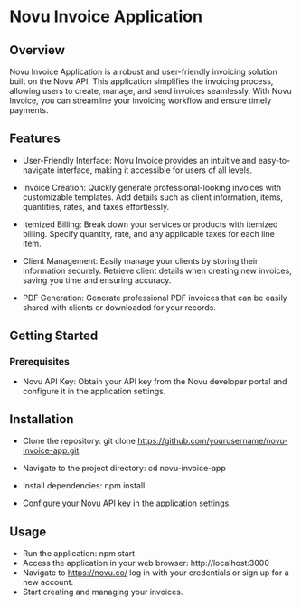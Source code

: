 # Novu Invoice Application

## Overview
Novu Invoice Application is a robust and user-friendly invoicing solution built on the Novu API. This application simplifies the invoicing process, allowing users to create, manage, and send invoices seamlessly. With Novu Invoice, you can streamline your invoicing workflow and ensure timely payments.

## Features
- User-Friendly Interface: Novu Invoice provides an intuitive and easy-to-navigate interface, making it accessible for users of all levels.

- Invoice Creation: Quickly generate professional-looking invoices with customizable templates. Add details such as client information, items, quantities, rates, and taxes effortlessly.

- Itemized Billing: Break down your services or products with itemized billing. Specify quantity, rate, and any applicable taxes for each line item.

- Client Management: Easily manage your clients by storing their information securely. Retrieve client details when creating new invoices, saving you time and ensuring accuracy.

- PDF Generation: Generate professional PDF invoices that can be easily shared with clients or downloaded for your records.

## Getting Started
### Prerequisites
- Novu API Key: Obtain your API key from the Novu developer portal and configure it in the application settings.

## Installation
- Clone the repository: git clone https://github.com/yourusername/novu-invoice-app.git

- Navigate to the project directory: cd novu-invoice-app

- Install dependencies: npm install

- Configure your Novu API key in the application settings.

## Usage
- Run the application: npm start
- Access the application in your web browser: http://localhost:3000
- Navigate to https://novu.co/ log in with your credentials or sign up for a new account.
- Start creating and managing your invoices.
